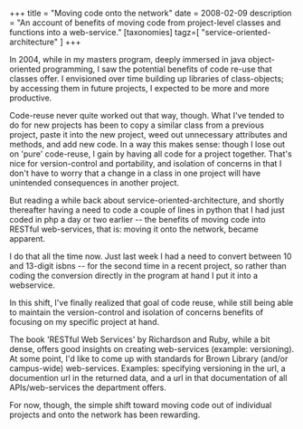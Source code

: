 +++
title = "Moving code onto the network"
date = 2008-02-09
description = "An account of benefits of moving code from project-level classes and functions into a web-service."
[taxonomies]
tagz=[ "service-oriented-architecture" ]
+++

In 2004, while in my masters program, deeply immersed in java object-oriented programming, I saw the potential benefits of code re-use that classes offer. I envisioned over time building up libraries of class-objects; by accessing them in future projects, I expected to be more and more productive.

Code-reuse never quite worked out that way, though. What I've tended to do for new projects has been to copy a similar class from a previous project, paste it into the new project, weed out unnecessary attributes and methods, and add new code. In a way this makes sense: though I lose out on 'pure' code-reuse, I gain by having all code for a project together. That's nice for version-control and portability, and isolation of concerns in that I don't have to worry that a change in a class in one project will have unintended consequences in another project.

But reading a while back about service-oriented-architecture, and shortly thereafter having a need to code a couple of lines in python that I had just coded in php a day or two earlier -- the benefits of moving code into RESTful web-services, that is: moving it onto the network, became apparent.

I do that all the time now. Just last week I had a need to convert between 10 and 13-digit isbns -- for the second time in a recent project, so rather than coding the conversion directly in the program at hand I put it into a webservice.

In this shift, I've finally realized that goal of code reuse, while still being able to maintain the version-control and isolation of concerns benefits of focusing on my specific project at hand.

The book 'RESTful Web Services' by Richardson and Ruby, while a bit dense, offers good insights on creating web-services (example: versioning). At some point, I'd like to come up with standards for Brown Library (and/or campus-wide) web-services. Examples: specifying versioning in the url, a documention url in the returned data, and a url in that documentation of all APIs/web-services the department offers.

For now, though, the simple shift toward moving code out of individual projects and onto the network has been rewarding.
